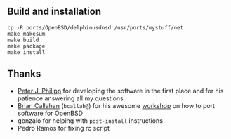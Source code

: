 ## Build and installation

```shell
cp -R ports/OpenBSD/delphinusdnsd /usr/ports/mystuff/net
make makesum
make build
make package
make install
```

## Thanks

* [Peter J. Philipp](https://delphinusdns.org/credits.html) for developing the software in the first place and for his patience answering all my questions
* [Brian Callahan](https://briancallahan.net) (`bcallah@`) for his awesome [workshop](https://www.youtube.com/watch?v=z_TnemhzbXQ) on how to port software for OpenBSD
* gonzalo for helping with `post-install` instructions
* Pedro Ramos for fixing rc script
